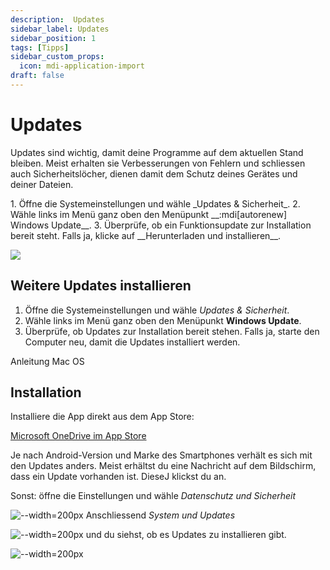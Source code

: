 ```yaml
---
description:  Updates
sidebar_label: Updates
sidebar_position: 1
tags: [Tipps]
sidebar_custom_props:
  icon: mdi-application-import
draft: false
---
```


# Updates

Updates sind wichtig, damit deine Programme auf dem aktuellen Stand bleiben. Meist erhalten sie Verbesserungen von Fehlern und schliessen auch Sicherheitslöcher, dienen damit dem Schutz deines Gerätes und deiner Dateien.



<Tabs>
  <TabItem value="win" label="Windows">
  1. Öffne die Systemeinstellungen und wähle _Updates & Sicherheit_.
2. Wähle links im Menü ganz oben den Menüpunkt __:mdi[autorenew] Windows&nbsp;Update__.
3. Überprüfe, ob ein Funktionsupdate zur Installation bereit steht. Falls ja, klicke auf __Herunterladen&nbsp;und&nbsp;installieren__.

![](./windows-10-update-2004.png)


## Weitere Updates installieren

1. Öffne die Systemeinstellungen und wähle _Updates & Sicherheit_.
2. Wähle links im Menü ganz oben den Menüpunkt __Windows Update__.
3. Überprüfe, ob Updates zur Installation bereit stehen. Falls ja, starte den Computer neu, damit die Updates installiert werden.


  </TabItem>
  <TabItem value="osx" label="Mac OS">
    Anleitung Mac OS
  </TabItem>
  <TabItem value="ios" label="iOS">

## Installation

Installiere die App direkt aus dem App Store:

[Microsoft OneDrive im App Store](https://apps.apple.com/us/app/microsoft-onedrive/id477537958)



  </TabItem>
  <TabItem value="android" label="Android">
Je nach Android-Version und Marke des Smartphones verhält es sich mit den Updates anders. Meist erhältst du eine Nachricht auf dem Bildschirm, dass ein Update vorhanden ist. DieseJ klickst du an.

Sonst: öffne die Einstellungen und wähle _Datenschutz und Sicherheit_

![--width=200px](./updateandroid1.png)
Anschliessend _System und Updates_

![--width=200px](./updateandroid2.png)
und du siehst, ob es Updates zu installieren gibt.

![--width=200px](./updateandroid3.png)
  </TabItem>
</Tabs>

